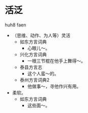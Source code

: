 # 活泛
huh8 faen
+ （思维、动作、为人等）灵活
  * 如东方言词典
    - 心眼儿～。
  * 兴化方言词典
    - 一根三节棍在他手上舞得～。
  * 泰县方言志
    - 这个人蛮～的。
  * 泰州方言词典2
    - 他做事～，寻他作兴有用。
+ 柔软。
  * 如东方言词典
    - 这些面～。
